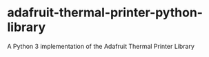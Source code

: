 # adafruit-thermal-printer-python-library
A Python 3 implementation of the Adafruit Thermal Printer Library
